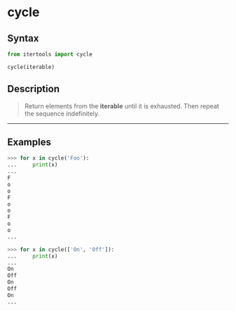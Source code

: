 # cycle

## Syntax

```python
from itertools import cycle

cycle(iterable)
```

## Description

> Return elements from the **iterable** until it is exhausted.
> Then repeat the sequence indefinitely.

---

## Examples

```python
>>> for x in cycle('Foo'):
...     print(x)
... 
F
o
o
F
o
o
F
o
o
... 
```

```python
>>> for x in cycle(['On', 'Off']):
...     print(x)
... 
On
Off
On
Off
On
... 
```
